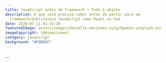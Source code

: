 ```yaml
---
title: JavaScript antes do Framework • Tudo é objeto
description: O que você precisa saber antes de partir para um
  framework/biblicoteca JavaScript como React ou Vue
date: 2020-07-11 01:32:35
featuredImage: assets/images/danielle-macinnes-iulgi9pwetu-unsplash_min.jpg
imageCopyright: (@dsmacinnes)
category: javascript
background: "#F0DB4F"
---
```

...
